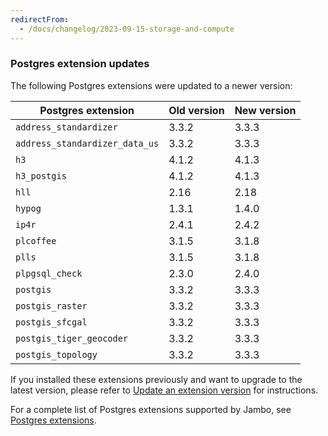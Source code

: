 ```yaml
---
redirectFrom:
  - /docs/changelog/2023-09-15-storage-and-compute
---
```


### Postgres extension updates

The following Postgres extensions were updated to a newer version:

| Postgres extension             | Old version | New version |
| ------------------------------ | ----------- | ----------- |
| `address_standardizer`         | 3.3.2       | 3.3.3       |
| `address_standardizer_data_us` | 3.3.2       | 3.3.3       |
| `h3`                           | 4.1.2       | 4.1.3       |
| `h3_postgis`                   | 4.1.2       | 4.1.3       |
| `hll`                          | 2.16        | 2.18        |
| `hypog`                        | 1.3.1       | 1.4.0       |
| `ip4r`                         | 2.4.1       | 2.4.2       |
| `plcoffee`                     | 3.1.5       | 3.1.8       |
| `plls`                         | 3.1.5       | 3.1.8       |
| `plpgsql_check`                | 2.3.0       | 2.4.0       |
| `postgis`                      | 3.3.2       | 3.3.3       |
| `postgis_raster`               | 3.3.2       | 3.3.3       |
| `postgis_sfcgal`               | 3.3.2       | 3.3.3       |
| `postgis_tiger_geocoder`       | 3.3.2       | 3.3.3       |
| `postgis_topology`             | 3.3.2       | 3.3.3       |

If you installed these extensions previously and want to upgrade to the latest version, please refer to [Update an extension version](/docs/extensions/pg-extensions#update-an-extension-version) for instructions.

For a complete list of Postgres extensions supported by Jambo, see [Postgres extensions](/docs/extensions/pg-extensions).
